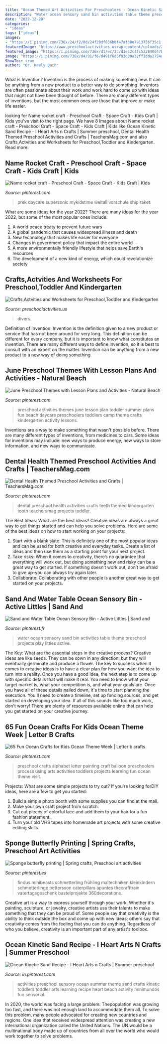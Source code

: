 ```yaml
---
title: "Ocean Themed Art Activities For Preschoolers - Ocean Kinetic Sand Recipe"
description: "Water ocean sensory sand bin activities table theme preschool projects play littles active"
date: "2022-12-28"
categories:
- "ideas"
tags: ["ideas"]
images:
- "https://i.pinimg.com/736x/24/f2/0d/24f20df836b0f47af38e7913756f35c1.jpg"
featuredImage: "https://www.preschoolactivities.us/wp-content/uploads/2015/01/Under-the-sea-themed-bulletin-board.jpg"
featured_image: "https://i.pinimg.com/736x/d1/ec/2c/d1ec2c4fc522840d47b0311e7dad5bce.jpg"
image: "https://i.pinimg.com/736x/d4/91/f6/d491f6d5f93d30a32ff1dda2754ab5bc.jpg"
ShowToc: true
author: "Dr. Keely Dach"
---
```



What is Invention?
Invention is the process of making something new. It can be anything from a new product to a better way to do something. Inventors are often passionate about their work and work hard to come up with ideas that might not have been thought of before. There are many different types of inventions, but the most common ones are those that improve or make life easier.

	

		
looking for Name rocket craft - Preschool Craft - Space Craft - Kids Craft | Kids you've visit to the right page. We have 8 Images about Name rocket craft - Preschool Craft - Space Craft - Kids Craft | Kids like Ocean Kinetic Sand Recipe - I Heart Arts n Crafts | Summer preschool, Dental Health Themed Preschool Activities and Crafts | TeachersMag.com and also Crafts,Actvities and Worksheets for Preschool,Toddler and Kindergarten. Read more:
		
    
## Name Rocket Craft - Preschool Craft - Space Craft - Kids Craft | Kids

<img loading=lazy src="https://s-media-cache-ak0.pinimg.com/736x/f5/b5/c0/f5b5c082ab139c6db0e2899f2a659771--activities-for-preschoolers-craft-activities.jpg" onerror="this.onerror=null;this.src='https://tse1.mm.bing.net/th?id=OIP.3qLUcj6bjW5kRNuEfcsEzAHaJ6&amp;pid=15.1';" alt="Name rocket craft - Preschool Craft - Space Craft - Kids Craft | Kids">

_Source: pinterest.com_

>prek daycare supersonic mykidstime weltall vorschule ship raket. 

	

What are some ideas for the year 2022?
There are many ideas for the year 2022, but some of the most popular ones include: 
1. A world peace treaty to prevent future wars 
2. A global pandemic that causes widespread illness and death 
3. New technology that makes life easier for everyone 
4. Changes in government policy that impact the entire world 
5. A more environmentally friendly lifestyle that helps save Earth's resources 
6. The development of a new kind of energy, which could revolutionize society 

    
## Crafts,Actvities And Worksheets For Preschool,Toddler And Kindergarten

<img loading=lazy src="https://www.preschoolactivities.us/wp-content/uploads/2015/01/Under-the-sea-themed-bulletin-board.jpg" onerror="this.onerror=null;this.src='https://tse4.mm.bing.net/th?id=OIP.B_c0Z1sjPrVNZk2ngGBczwHaJ3&amp;pid=15.1';" alt="Crafts,Actvities and Worksheets for Preschool,Toddler and Kindergarten">

_Source: preschoolactivities.us_

>divers. 

	

Definition of Invention:
Invention is the definition given to a new product or service that has not been around for very long. This definition can be different for every company, but it is important to know what constitutes an invention. There are many different ways to define invention, so it is best to consult with an expert on the matter. Invention can be anything from a new product to a new way of doing something.

    
## June Preschool Themes With Lesson Plans And Activities - Natural Beach

<img loading=lazy src="https://i.pinimg.com/736x/86/67/94/866794c30403a699912ab2119ab06cd3.jpg" onerror="this.onerror=null;this.src='https://tse1.mm.bing.net/th?id=OIP.NeARCvBFTPaE1xu2aWB74AHaLG&amp;pid=15.1';" alt="June Preschool Themes with Lesson Plans and Activities - Natural Beach">

_Source: pinterest.com_

>preschool activities themes june lesson plan toddler summer plans fun beach daycare preschoolers toddlers camp theme crafts kindergarten activity lessons. 

	

Inventions are a way to make something that wasn't possible before. There are many different types of inventions, from medicines to cars. Some ideas for inventions may include: new ways to produce energy, new ways to store information, and new ways to communicate.

    
## Dental Health Themed Preschool Activities And Crafts | TeachersMag.com

<img loading=lazy src="https://i.pinimg.com/736x/24/f2/0d/24f20df836b0f47af38e7913756f35c1.jpg" onerror="this.onerror=null;this.src='https://tse3.mm.bing.net/th?id=OIP.DiUjuDEdzplKKrWi9cDhmgHaJ7&amp;pid=15.1';" alt="Dental Health Themed Preschool Activities and Crafts | TeachersMag.com">

_Source: pinterest.com_

>dental preschool health activities crafts teeth themed kindergarten tooth teachersmag projects toddler. 

	

The Best Ideas: What are the best ideas?
Creative ideas are always a great way to get things started and can help you solve problems. Here are some of the best ideas on how to start working on your projects: 
1. Start with a blank slate: This is definitely one of the most popular ideas and can be used for both creative and everyday tasks. Create a list of ideas and then use them as a starting point for your next project. 
2. Take risks: When it comes to creativity, there’s no guarantee that everything will work out, but doing something new and risky can be a great way to get started. If something doesn’t work out, don’t be afraid to give up–you can always try again later. 
3. Collaborate: Collaborating with other people is another great way to get started on your projects.

    
## Sand And Water Table Ocean Sensory Bin - Active Littles | Sand And

<img loading=lazy src="https://i.pinimg.com/736x/28/e5/f8/28e5f84824ced133feee2a47a77c0830.jpg" onerror="this.onerror=null;this.src='https://tse1.mm.bing.net/th?id=OIP.LD6idLyZfVAqhbrrPQTfegHaLG&amp;pid=15.1';" alt="Sand and Water Table Ocean Sensory Bin - Active Littles | Sand and">

_Source: pinterest.fr_

>water ocean sensory sand bin activities table theme preschool projects play littles active. 

	

The Key: What are the essential steps in the creative process?
Creative ideas are like seeds. They can be sown in any direction, but they will eventually germinate and produce a flower. The key to success when it comes to creative ideas is to have a clear plan for how you want the idea to turn into a reality. Once you have a good Idea, the next step is to come up with specific details that will make it real. You need to know what your target market is, what your competition is, and what your goals are. Once you have all of these details nailed down, it's time to start planning the execution. You'll need to create a timeline, set up funding sources, and get started on developing your idea. If all of this sounds like too much work, don't worry! There are plenty of resources available online that can help you get started on your creative journey.

    
## 65 Fun Ocean Crafts For Kids Ocean Theme Week | Letter B Crafts

<img loading=lazy src="https://i.pinimg.com/736x/b9/7e/88/b97e885b5c37d575c122d1d840387bac.jpg" onerror="this.onerror=null;this.src='https://tse3.mm.bing.net/th?id=OIP.TwxTbUeCPN5aT009YNLBbAHaLH&amp;pid=15.1';" alt="65 Fun Ocean Crafts for Kids Ocean Theme Week | Letter b crafts">

_Source: pinterest.com_

>preschool crafts alphabet letter painting craft balloon preschoolers process using arts activities toddlers projects learning fun ocean theme visit. 

	

Projects: What are some simple projects to try out?
If you're looking forDIY ideas, here are a few to get you started: 
1. Build a simple photo booth with some supplies you can find at the mall.
2. Make your own craft project from scratch.
3. Cut out pieces of colorful lace and add them to your hair for a fun fashion statement. 
4. Turn your old VHS tapes into homemade art projects with some creative editing skills.

    
## Sponge Butterfly Printing | Spring Crafts, Preschool Art Activities

<img loading=lazy src="https://i.pinimg.com/736x/d4/91/f6/d491f6d5f93d30a32ff1dda2754ab5bc.jpg" onerror="this.onerror=null;this.src='https://tse1.mm.bing.net/th?id=OIP.wz1eIsXBXJDYmaofXcVbBwHaO0&amp;pid=15.1';" alt="Sponge butterfly printing | Spring crafts, Preschool art activities">

_Source: pinterest.es_

>findus minibeasts schmetterling frühling maltechniken kleinkindern schmetterlinge pettersson caterpillars apuntes thecrafttrain vatertagsgeschenk bastelprojekte 360decorations. 

	

Creative art is a way to express yourself through your work. Whether it's painting, sculpture, or jewelry, creative artists use their talents to make something that they can be proud of. Some people say that creativity is the ability to think outside the box and come up with new ideas; others say that creativity comes from the feeling that you can do anything. Regardless of who you believe, creativity is an important part of any artist's toolbox.

    
## Ocean Kinetic Sand Recipe - I Heart Arts N Crafts | Summer Preschool

<img loading=lazy src="https://i.pinimg.com/736x/d1/ec/2c/d1ec2c4fc522840d47b0311e7dad5bce.jpg" onerror="this.onerror=null;this.src='https://tse1.mm.bing.net/th?id=OIP.zCaeVn-9T7C-d-zqUzQeCQHaNK&amp;pid=15.1';" alt="Ocean Kinetic Sand Recipe - I Heart Arts n Crafts | Summer preschool">

_Source: in.pinterest.com_

>activities preschool sensory ocean summer theme sand crafts kinetic toddlers toddler arts learning recipe heart beach activity minimundos fun sensorial. 

	

In 2020, the world was facing a large problem: Thepopulation was growing too fast, and there was not enough land to accommodate them all. To solve this problem, many people advocated for creating new countries and regions. One idea that received widespread attention was creating a new international organization called the United Nations. The UN would be a multinational body made up of countries from all over the world who would work together to solve problems.

